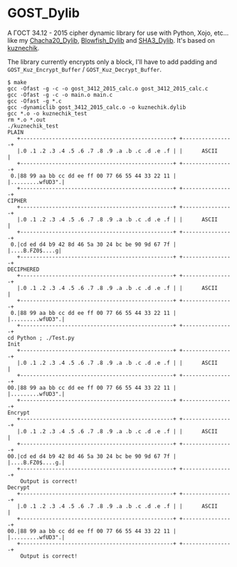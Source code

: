 # GOST_Dylib

A ГОСТ 34.12 - 2015 cipher dynamic library for use with Python, Xojo, etc... like my [Chacha20_Dylib](https://github.com/Kongduino/Chacha20_Dylib), [Blowfish_Dylib](https://github.com/Kongduino/Blowfish_Dylib) and [SHA3_Dylib](https://github.com/Kongduino/SHA3_Dylib). It's based on [kuznechik](https://github.com/drobotun/kuznechik).

The library currently encrypts only a block, I'll have to add padding and `GOST_Kuz_Encrypt_Buffer` / `GOST_Kuz_Decrypt_Buffer`.

```
$ make
gcc -Ofast -g -c -o gost_3412_2015_calc.o gost_3412_2015_calc.c
gcc -Ofast -g -c -o main.o main.c
gcc -Ofast -g *.c
gcc -dynamiclib gost_3412_2015_calc.o -o kuznechik.dylib
gcc *.o -o kuznechik_test
rm *.o *.out
./kuznechik_test
PLAIN
   +------------------------------------------------+ +----------------+
   |.0 .1 .2 .3 .4 .5 .6 .7 .8 .9 .a .b .c .d .e .f | |      ASCII     |
   +------------------------------------------------+ +----------------+
 0.|88 99 aa bb cc dd ee ff 00 77 66 55 44 33 22 11 | |.........wfUD3".|
   +------------------------------------------------+ +----------------+
CIPHER
   +------------------------------------------------+ +----------------+
   |.0 .1 .2 .3 .4 .5 .6 .7 .8 .9 .a .b .c .d .e .f | |      ASCII     |
   +------------------------------------------------+ +----------------+
 0.|cd ed d4 b9 42 8d 46 5a 30 24 bc be 90 9d 67 7f | |....B.FZ0$....g|
   +------------------------------------------------+ +----------------+
DECIPHERED
   +------------------------------------------------+ +----------------+
   |.0 .1 .2 .3 .4 .5 .6 .7 .8 .9 .a .b .c .d .e .f | |      ASCII     |
   +------------------------------------------------+ +----------------+
 0.|88 99 aa bb cc dd ee ff 00 77 66 55 44 33 22 11 | |.........wfUD3".|
   +------------------------------------------------+ +----------------+
cd Python ; ./Test.py
Init
   +------------------------------------------------+ +----------------+
   |.0 .1 .2 .3 .4 .5 .6 .7 .8 .9 .a .b .c .d .e .f | |      ASCII     |
   +------------------------------------------------+ +----------------+
00.|88 99 aa bb cc dd ee ff 00 77 66 55 44 33 22 11 | |.........wfUD3".|
   +------------------------------------------------+ +----------------+
Encrypt
   +------------------------------------------------+ +----------------+
   |.0 .1 .2 .3 .4 .5 .6 .7 .8 .9 .a .b .c .d .e .f | |      ASCII     |
   +------------------------------------------------+ +----------------+
00.|cd ed d4 b9 42 8d 46 5a 30 24 bc be 90 9d 67 7f | |....B.FZ0$....g.|
   +------------------------------------------------+ +----------------+
    Output is correct!
Decrypt
   +------------------------------------------------+ +----------------+
   |.0 .1 .2 .3 .4 .5 .6 .7 .8 .9 .a .b .c .d .e .f | |      ASCII     |
   +------------------------------------------------+ +----------------+
00.|88 99 aa bb cc dd ee ff 00 77 66 55 44 33 22 11 | |.........wfUD3".|
   +------------------------------------------------+ +----------------+
    Output is correct!
```
